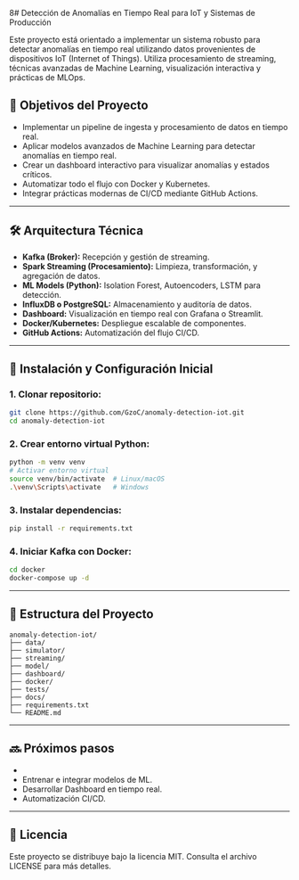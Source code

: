 8# Detección de Anomalías en Tiempo Real para IoT y Sistemas de Producción

Este proyecto está orientado a implementar un sistema robusto para detectar anomalías en tiempo real utilizando datos provenientes de dispositivos IoT (Internet of Things). Utiliza procesamiento de streaming, técnicas avanzadas de Machine Learning, visualización interactiva y prácticas de MLOps.

## 📌 Objetivos del Proyecto

- Implementar un pipeline de ingesta y procesamiento de datos en tiempo real.
- Aplicar modelos avanzados de Machine Learning para detectar anomalías en tiempo real.
- Crear un dashboard interactivo para visualizar anomalías y estados críticos.
- Automatizar todo el flujo con Docker y Kubernetes.
- Integrar prácticas modernas de CI/CD mediante GitHub Actions.

---

## 🛠️ Arquitectura Técnica

- **Kafka (Broker):** Recepción y gestión de streaming.
- **Spark Streaming (Procesamiento):** Limpieza, transformación, y agregación de datos.
- **ML Models (Python):** Isolation Forest, Autoencoders, LSTM para detección.
- **InfluxDB o PostgreSQL:** Almacenamiento y auditoría de datos.
- **Dashboard:** Visualización en tiempo real con Grafana o Streamlit.
- **Docker/Kubernetes:** Despliegue escalable de componentes.
- **GitHub Actions:** Automatización del flujo CI/CD.

---

## 🚀 Instalación y Configuración Inicial

### 1. Clonar repositorio:

```bash
git clone https://github.com/GzoC/anomaly-detection-iot.git
cd anomaly-detection-iot
```

### 2. Crear entorno virtual Python:

```bash
python -m venv venv
# Activar entorno virtual
source venv/bin/activate  # Linux/macOS
.\venv\Scripts\activate   # Windows
```

### 3. Instalar dependencias:

```bash
pip install -r requirements.txt
```

### 4. Iniciar Kafka con Docker:

```bash
cd docker
docker-compose up -d
```

---

## 📂 Estructura del Proyecto

```
anomaly-detection-iot/
├── data/
├── simulator/
├── streaming/
├── model/
├── dashboard/
├── docker/
├── tests/
├── docs/
├── requirements.txt
└── README.md
```

---

## 🔜 Próximos pasos

-
- Entrenar e integrar modelos de ML.
- Desarrollar Dashboard en tiempo real.
- Automatización CI/CD.

---

## 📄 Licencia

Este proyecto se distribuye bajo la licencia MIT. Consulta el archivo LICENSE para más detalles.

